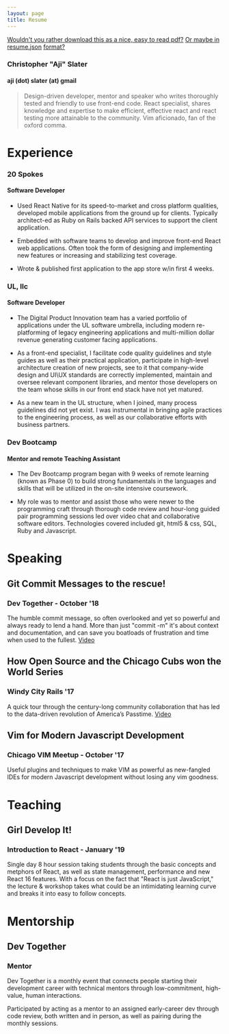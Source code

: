 ```yaml
---
layout: page
title: Resume
---
```


[Wouldn't you rather download this as a nice, easy to read pdf?](/resume.pdf)
[Or maybe in resume.json](/resume.json) [format?](https://jsonresume.org/)

### Christopher "Aji" Slater
#### aji (dot) slater (at) gmail

> Design-driven developer, mentor and speaker who writes thoroughly tested and friendly to use front-end code. React specialist, shares knowledge and expertise to make efficient, effective react and react testing more attainable to the community. Vim aficionado, fan of the oxford comma.

# Experience

### 20 Spokes
#### Software Developer

* Used React Native for its speed-to-market and cross platform qualities, developed mobile applications from the ground up for clients. Typically architect-ed as Ruby on Rails backed API services to support the client application.

* Embedded with software teams to develop and improve front-end React web applications. Often took the form of designing and implementing new features or increasing and stabilizing test coverage.

* Wrote & published first application to the app store w/in first 4 weeks.

### UL, llc
#### Software Developer

* The Digital Product Innovation team has a varied portfolio of applications under the UL software umbrella, including modern re-platforming of legacy engineering applications and multi-million dollar revenue generating customer facing applications.

* As a front-end specialist, I facilitate code quality guidelines and style guides as well as their practical application, participate in high-level architecture creation of new projects, see to it that company-wide design and UI\UX standards are correctly implemented, maintain and oversee relevant component libraries, and mentor those developers on the team whose skills in our front end stack have not yet matured.

* As a new team in the UL structure, when I joined, many process guidelines did not yet exist. I was instrumental in bringing agile practices to the engineering process, as well as our collaborative efforts with business partners.

### Dev Bootcamp
#### Mentor and remote Teaching Assistant

* The Dev Bootcamp program began with 9 weeks of remote learning (known as Phase 0) to build strong fundamentals in the languages and skills that will be utilized in the on-site intensive coursework.

* My role was to mentor and assist those who were newer to the programming craft through thorough code review and hour-long guided pair programming sessions led over video chat and collaborative software editors. Technologies covered included git, html5 & css, SQL, Ruby and Javascript.

# Speaking

## Git Commit Messages to the rescue!
### Dev Together - October '18

The humble commit message, so often overlooked and yet so powerful and always
ready to lend a hand. More than just "commit -m" it's about context and
documentation, and can save you boatloads of frustration and time when used to
the fullest. [Video](https://www.youtube.com/watch?v=TBxl0gFCXgM&feature=youtu.be)

## How Open Source and the Chicago Cubs won the World Series
### Windy City Rails '17

A quick tour through the century-long community collaboration that has led to
the data-driven revolution of America’s Passtime.
[Video](https://windycityrails.com/videos/2017/#christopher-aji-slater)

## Vim for Modern Javascript Development
### Chicago VIM Meetup - October '17

Useful plugins and techniques to make VIM as powerful as new-fangled IDEs for modern Javascript development without losing any vim goodness.

# Teaching
## Girl Develop It!
### Introduction to React - January '19

Single day 8 hour session taking students through the basic concepts and metphors of React, as well as state management, performance and new React 16 features. With a focus on the fact that "React is just JavaScript," the lecture & workshop takes what could be an intimidating learning curve and breaks it into easy to follow concepts.

# Mentorship
## Dev Together
### Mentor

Dev Together is a monthly event that connects people starting their development career with technical mentors through low-commitment, high-value, human interactions.

Participated by acting as a mentor to an assigned early-career dev through code review, both written and in person, as well as pairing during the monthly sessions.
